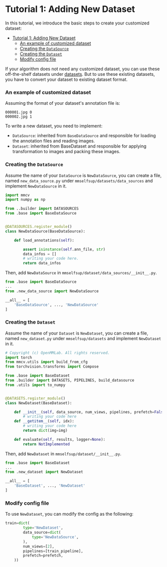 # Tutorial 1: Adding New Dataset

In this tutorial, we introduce the basic steps to create your customized dataset:

- [Tutorial 1: Adding New Dataset](#tutorial-1-adding-new-dataset)
    - [An example of customized dataset](#an-example-of-customized-dataset)
    - [Creating the `DataSource`](#creating-the-datasource)
    - [Creating the `Dataset`](#creating-the-dataset)
    - [Modify config file](#modify-config-file)

If your algorithm does not need any customized dataset, you can use these off-the-shelf datasets under [datasets](../../mmselfsup/datasets). But to use these existing datasets, you have to convert your dataset to existing dataset format.

### An example of customized dataset

Assuming the format of your dataset's annotation file is:

```text
000001.jpg 0
000002.jpg 1
```

To write a new dataset, you need to implement:

- `DataSource`: inherited from `BaseDataSource` and responsible for loading the annotation files and reading images.
- `Dataset`: inherited from BaseDataset and responsible for applying transformation to images and packing these images.

### Creating the `DataSource`

Assume the name of your `DataSource` is `NewDataSource`, you can create a file, named `new_data_source.py` under `mmselfsup/datasets/data_sources` and implement `NewDataSource` in it.

```py
import mmcv
import numpy as np

from ..builder import DATASOURCES
from .base import BaseDataSource


@DATASOURCES.register_module()
class NewDataSource(BaseDataSource):

    def load_annotations(self):

        assert isinstance(self.ann_file, str)
        data_infos = []
        # writing your code here.
        return data_infos
```

Then, add `NewDataSource` in `mmselfsup/dataset/data_sources/__init__.py`.

```py
from .base import BaseDataSource
...
from .new_data_source import NewDataSource

__all__ = [
    'BaseDataSource', ..., 'NewDataSource'
]
```

### Creating the `Dataset`

Assume the name of your `Dataset` is `NewDataset`, you can create a file, named `new_dataset.py` under `mmselfsup/datasets` and implement `NewDataset` in it.

```py
# Copyright (c) OpenMMLab. All rights reserved.
import torch
from mmcv.utils import build_from_cfg
from torchvision.transforms import Compose

from .base import BaseDataset
from .builder import DATASETS, PIPELINES, build_datasource
from .utils import to_numpy


@DATASETS.register_module()
class NewDataset(BaseDataset):

    def __init__(self, data_source, num_views, pipelines, prefetch=False):
        # writing your code here
    def __getitem__(self, idx):
        # writing your code here
        return dict(img=img)

    def evaluate(self, results, logger=None):
        return NotImplemented
```

Then, add `NewDataset` in `mmselfsup/dataset/__init__.py`.

```py
from .base import BaseDataset
...
from .new_dataset import NewDataset

__all__ = [
    'BaseDataset', ..., 'NewDataset'
]
```

### Modify config file

To use `NewDataset`, you can modify the config as the following:

```py
train=dict(
        type='NewDataset',
        data_source=dict(
            type='NewDataSource',
        ),
        num_views=[2],
        pipelines=[train_pipeline],
        prefetch=prefetch,
    ))

```
